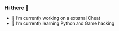 ### Hi there 👋
- 🔭 I’m currently working on a external Cheat 
- 🌱 I’m currently learning Python and Game hacking
<!--
**sembosch03/sembosch03** is a ✨ _special_ ✨ repository because its `README.md` (this file) appears on your GitHub profile.
 Hi im Sem im 19 years old and i like to code!
-->
